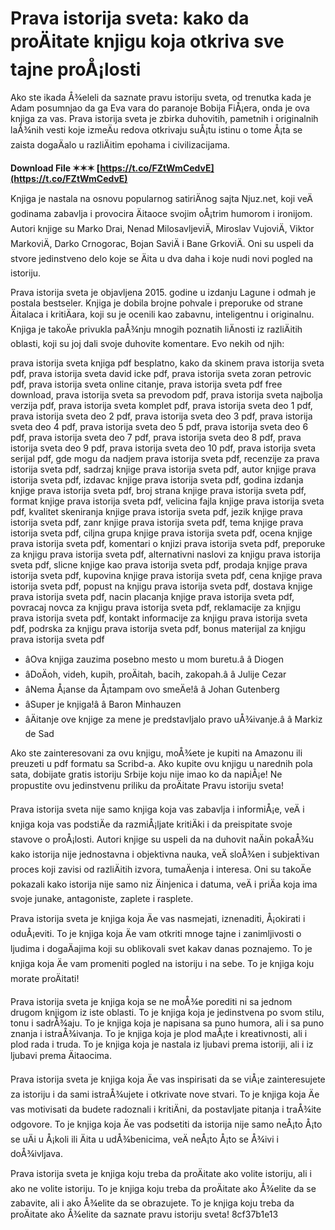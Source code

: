 # Prava istorija sveta: kako da proÄitate knjigu koja otkriva sve tajne proÅ¡losti
 
Ako ste ikada Å¾eleli da saznate pravu istoriju sveta, od trenutka kada je Adam posumnjao da ga Eva vara do paranoje Bobija FiÅ¡era, onda je ova knjiga za vas. Prava istorija sveta je zbirka duhovitih, pametnih i originalnih laÅ¾nih vesti koje izmeÄu redova otkrivaju suÅ¡tu istinu o tome Å¡ta se zaista dogaÄalo u razliÄitim epohama i civilizacijama.
 
**Download File ✶✶✶ [https://t.co/FZtWmCedvE](https://t.co/FZtWmCedvE)**


 
Knjiga je nastala na osnovu popularnog satiriÄnog sajta Njuz.net, koji veÄ godinama zabavlja i provocira Äitaoce svojim oÅ¡trim humorom i ironijom. Autori knjige su Marko Drai, Nenad MilosavljeviÄ, Miroslav VujoviÄ, Viktor MarkoviÄ, Darko Crnogorac, Bojan SaviÄ i Bane GrkoviÄ. Oni su uspeli da stvore jedinstveno delo koje se Äita u dva daha i koje nudi novi pogled na istoriju.
 
Prava istorija sveta je objavljena 2015. godine u izdanju Lagune i odmah je postala bestseler. Knjiga je dobila brojne pohvale i preporuke od strane Äitalaca i kritiÄara, koji su je ocenili kao zabavnu, inteligentnu i originalnu. Knjiga je takoÄe privukla paÅ¾nju mnogih poznatih liÄnosti iz razliÄitih oblasti, koji su joj dali svoje duhovite komentare. Evo nekih od njih:
 
prava istorija sveta knjiga pdf besplatno,  kako da skinem prava istorija sveta pdf,  prava istorija sveta david icke pdf,  prava istorija sveta zoran petrovic pdf,  prava istorija sveta online citanje,  prava istorija sveta pdf free download,  prava istorija sveta sa prevodom pdf,  prava istorija sveta najbolja verzija pdf,  prava istorija sveta komplet pdf,  prava istorija sveta deo 1 pdf,  prava istorija sveta deo 2 pdf,  prava istorija sveta deo 3 pdf,  prava istorija sveta deo 4 pdf,  prava istorija sveta deo 5 pdf,  prava istorija sveta deo 6 pdf,  prava istorija sveta deo 7 pdf,  prava istorija sveta deo 8 pdf,  prava istorija sveta deo 9 pdf,  prava istorija sveta deo 10 pdf,  prava istorija sveta serijal pdf,  gde mogu da nadjem prava istorija sveta pdf,  recenzije za prava istorija sveta pdf,  sadrzaj knjige prava istorija sveta pdf,  autor knjige prava istorija sveta pdf,  izdavac knjige prava istorija sveta pdf,  godina izdanja knjige prava istorija sveta pdf,  broj strana knjige prava istorija sveta pdf,  format knjige prava istorija sveta pdf,  velicina fajla knjige prava istorija sveta pdf,  kvalitet skeniranja knjige prava istorija sveta pdf,  jezik knjige prava istorija sveta pdf,  zanr knjige prava istorija sveta pdf,  tema knjige prava istorija sveta pdf,  ciljna grupa knjige prava istorija sveta pdf,  ocena knjige prava istorija sveta pdf,  komentari o knjizi prava istorija sveta pdf,  preporuke za knjigu prava istorija sveta pdf,  alternativni naslovi za knjigu prava istorija sveta pdf,  slicne knjige kao prava istorija sveta pdf,  prodaja knjige prava istorija sveta pdf,  kupovina knjige prava istorija sveta pdf,  cena knjige prava istorija sveta pdf,  popust na knjigu prava istorija sveta pdf,  dostava knjige prava istorija sveta pdf,  nacin placanja knjige prava istorija sveta pdf,  povracaj novca za knjigu prava istorija sveta pdf,  reklamacije za knjigu prava istorija sveta pdf,  kontakt informacije za knjigu prava istorija sveta pdf,  podrska za knjigu prava istorija sveta pdf,  bonus materijal za knjigu prava istorija sveta pdf
 
- âOva knjiga zauzima posebno mesto u mom buretu.â â Diogen
- âDoÄoh, videh, kupih, proÄitah, bacih, zakopah.â â Julije Cezar
- âNema Å¡anse da Å¡tampam ovo smeÄe!â â Johan Gutenberg
- âSuper je knjiga!â â Baron Minhauzen
- âÄitanje ove knjige za mene je predstavljalo pravo uÅ¾ivanje.â â Markiz de Sad

Ako ste zainteresovani za ovu knjigu, moÅ¾ete je kupiti na Amazonu ili preuzeti u pdf formatu sa Scribd-a. Ako kupite ovu knjigu u narednih pola sata, dobijate gratis istoriju Srbije koju nije imao ko da napiÅ¡e! Ne propustite ovu jedinstvenu priliku da proÄitate Pravu istoriju sveta!
  
Prava istorija sveta nije samo knjiga koja vas zabavlja i informiÅ¡e, veÄ i knjiga koja vas podstiÄe da razmiÅ¡ljate kritiÄki i da preispitate svoje stavove o proÅ¡losti. Autori knjige su uspeli da na duhovit naÄin pokaÅ¾u kako istorija nije jednostavna i objektivna nauka, veÄ sloÅ¾en i subjektivan proces koji zavisi od razliÄitih izvora, tumaÄenja i interesa. Oni su takoÄe pokazali kako istorija nije samo niz Äinjenica i datuma, veÄ i priÄa koja ima svoje junake, antagoniste, zaplete i rasplete.
 
Prava istorija sveta je knjiga koja Äe vas nasmejati, iznenaditi, Å¡okirati i oduÅ¡eviti. To je knjiga koja Äe vam otkriti mnoge tajne i zanimljivosti o ljudima i dogaÄajima koji su oblikovali svet kakav danas poznajemo. To je knjiga koja Äe vam promeniti pogled na istoriju i na sebe. To je knjiga koju morate proÄitati!
  
Prava istorija sveta je knjiga koja se ne moÅ¾e porediti ni sa jednom drugom knjigom iz iste oblasti. To je knjiga koja je jedinstvena po svom stilu, tonu i sadrÅ¾aju. To je knjiga koja je napisana sa puno humora, ali i sa puno znanja i istraÅ¾ivanja. To je knjiga koja je plod maÅ¡te i kreativnosti, ali i plod rada i truda. To je knjiga koja je nastala iz ljubavi prema istoriji, ali i iz ljubavi prema Äitaocima.
 
Prava istorija sveta je knjiga koja Äe vas inspirisati da se viÅ¡e zainteresujete za istoriju i da sami istraÅ¾ujete i otkrivate nove stvari. To je knjiga koja Äe vas motivisati da budete radoznali i kritiÄni, da postavljate pitanja i traÅ¾ite odgovore. To je knjiga koja Äe vas podsetiti da istorija nije samo neÅ¡to Å¡to se uÄi u Å¡koli ili Äita u udÅ¾benicima, veÄ neÅ¡to Å¡to se Å¾ivi i doÅ¾ivljava.
 
Prava istorija sveta je knjiga koju treba da proÄitate ako volite istoriju, ali i ako ne volite istoriju. To je knjiga koju treba da proÄitate ako Å¾elite da se zabavite, ali i ako Å¾elite da se obrazujete. To je knjiga koju treba da proÄitate ako Å¾elite da saznate pravu istoriju sveta!
 8cf37b1e13
 
